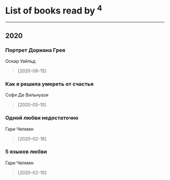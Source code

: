# List of books read by [](https://plus.google.com/u/0/104731829794763834502/)<sup>4</sup>
---

## 2020

### Портрет Дориана Грея
Оскар Уайльд
> [2020-06-15] 


### Как я решила умереть от счастья
Софи Де Вильнуази
> [2020-05-10] 


### Одной любви недостаточно
Гари Чепмен
> [2020-02-18] 


### 5 языков любви
Гари Чепмен
> [2020-02-10] 



